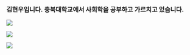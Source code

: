 ### 김현우입니다. 충북대학교에서 사회학을 공부하고 가르치고 있습니다.

<img src="https://img.shields.io/github/followers/AlpoxDev?style=social">

![](https://img.shields.io/github/followers/hxk271?style=social)

<a href="https://hits.seeyoufarm.com"><img src="https://hits.seeyoufarm.com/api/count/incr/badge.svg?url=https%3A%2F%2Fgithub.com%2Fhxk271&count_bg=%2379C83D&title_bg=%23555555&icon=&icon_color=%23E7E7E7&title=hits&edge_flat=false"/></a>
